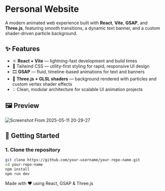 # Personal Website


A modern animated web experience built with **React**, **Vite**, **GSAP**, and **Three.js**, featuring smooth transitions, a dynamic text banner, and a custom shader-driven particle background.


## ✨ Features

- ⚛️ **React + Vite** — lightning-fast development and build times
- 🎨 Tailwind CSS — utility-first styling for rapid, responsive UI design  
- 🎞️ **GSAP** — fluid, timeline-based animations for text and banners
- 🌌 **Three.js + GLSL shaders** — background rendered with particles and custom vertex shader effects
- 💡 Clean, modular architecture for scalable UI animation projects

## 🖼️ Preview

![Screenshot From 2025-05-11 20-29-27](https://github.com/user-attachments/assets/8c24c81b-13e1-4920-b95b-03b5b59c6c40)

## 🚀 Getting Started

### 1. Clone the repository

```bash
git clone https://github.com/your-username/your-repo-name.git
cd your-repo-name
npm install
npm run dev
```

Made with ❤️ using React, GSAP & Three.js
